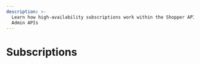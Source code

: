 ```yaml
---
description: >-
  Learn how high-availability subscriptions work within the Shopper APIs and
  Admin APIs
---
```


# Subscriptions

